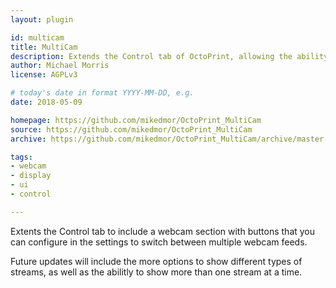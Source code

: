```yaml
---
layout: plugin

id: multicam
title: MultiCam
description: Extends the Control tab of OctoPrint, allowing the ability to switch between multiple webcam feeds.
author: Michael Morris
license: AGPLv3

# today's date in format YYYY-MM-DD, e.g.
date: 2018-05-09

homepage: https://github.com/mikedmor/OctoPrint_MultiCam
source: https://github.com/mikedmor/OctoPrint_MultiCam
archive: https://github.com/mikedmor/OctoPrint_MultiCam/archive/master.zip

tags:
- webcam
- display
- ui
- control

---
```


Extents the Control tab to include a webcam section with buttons that you can configure in the settings to switch between multiple webcam feeds.

Future updates will include the more options to show different types of streams, as well as the abilitly to show more than one stream at a time.
